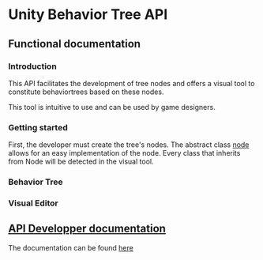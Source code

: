 # Unity Behavior Tree API

## Functional documentation

### Introduction

This API facilitates the development of tree nodes and offers a visual tool to constitute behaviortrees based on these nodes.

This tool is intuitive to use and can be used by game designers.

### Getting started

First, the developer must create the tree's nodes. 
The abstract class [node](api/BehaviorTree.Node.html) allows for an easy implementation of the node. 
Every class that inherits from Node will be detected in the visual tool.

### Behavior Tree

### Visual Editor

## [API Developper documentation](api/toc.html)

The documentation can be found [here](api/toc.html)